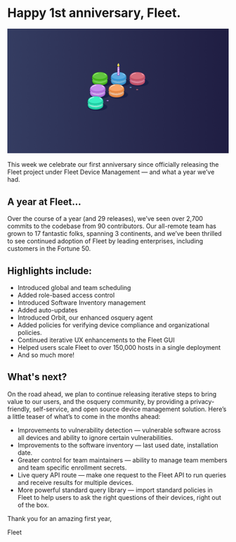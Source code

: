 # Happy 1st anniversary, Fleet.

![Happy 1st anniversary, Fleet.](../website/assets/images/articles/happy-1st-anniversary-fleet-cover-800x450@2x.png)

This week we celebrate our first anniversary since officially releasing the Fleet project under Fleet Device Management — and what a year we’ve had.

## A year at Fleet...

Over the course of a year (and 29 releases), we’ve seen over 2,700 commits to the codebase from 90 contributors. Our all-remote team has grown to 17 fantastic folks, spanning 3 continents, and we’ve been thrilled to see continued adoption of Fleet by leading enterprises, including customers in the Fortune 50.

## Highlights include:

- Introduced global and team scheduling
- Added role-based access control
- Introduced Software Inventory management
- Added auto-updates
- Introduced Orbit, our enhanced osquery agent
- Added policies for verifying device compliance and organizational policies.
- Continued iterative UX enhancements to the Fleet GUI
- Helped users scale Fleet to over 150,000 hosts in a single deployment
- And so much more!

## What's next?

On the road ahead, we plan to continue releasing iterative steps to bring value to our users, and the osquery community, by providing a privacy-friendly, self-service, and open source device management solution. Here’s a little teaser of what’s to come in the months ahead:

- Improvements to vulnerability detection — vulnerable software across all devices and ability to ignore certain vulnerabilities.
- Improvements to the software inventory — last used date, installation date.
- Greater control for team maintainers — ability to manage team members and team specific enrollment secrets.
- Live query API route — make one request to the Fleet API to run queries and receive results for multiple devices.
- More powerful standard query library — import standard policies in Fleet to help users to ask the right questions of their devices, right out of the box.

Thank you for an amazing first year,

Fleet

<meta name="category" value="announcements">
<meta name="authorGitHubUsername" value="mike-j-thomas">
<meta name="authorFullName" value="Mike Thomas">
<meta name="publishedOn" value="2021-10-08">
<meta name="articleTitle" value="Happy 1st anniversary, Fleet.">
<meta name="articleImageUrl" value="../website/assets/images/articles/happy-1st-anniversary-fleet-cover-800x450@2x.png">